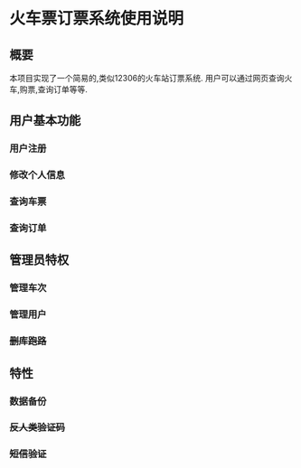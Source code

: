 # 火车票订票系统使用说明

## 概要

本项目实现了一个简易的,类似12306的火车站订票系统.
用户可以通过网页查询火车,购票,查询订单等等.

## 用户基本功能

### 用户注册

### 修改个人信息

### 查询车票

### 查询订单

## 管理员特权

### 管理车次

### 管理用户

### ~~删库跑路~~

## 特性

### 数据备份
### ~~反人类验证码~~
### ~~短信验证~~
